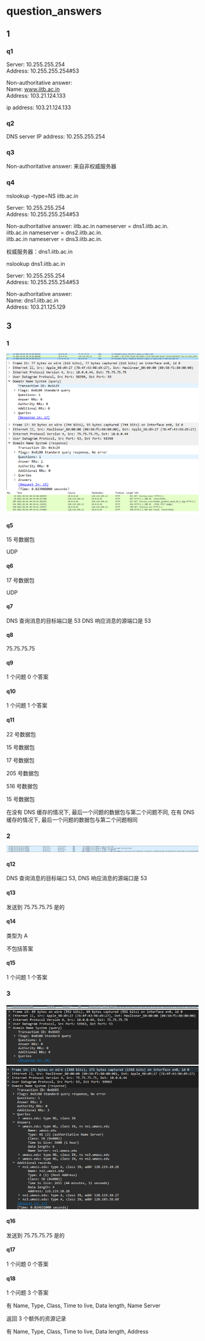 # question_answers

## 1

### q1

Server:         10.255.255.254<br>
Address:        10.255.255.254#53<br>

Non-authoritative answer:<br>
Name:   <text>www.iitb.ac.in</text><br>
Address: 103.21.124.133<br>

ip address: 103.21.124.133

### q2

DNS server IP address: 10.255.255.254

### q3

Non-authoritative answer: 来自非权威服务器

### q4

nslookup -type=NS iitb.ac.in

Server:         10.255.255.254<br>
Address:        10.255.255.254#53<br>

Non-authoritative answer:
iitb.ac.in      nameserver = dns1.iitb.ac.in.<br>
iitb.ac.in      nameserver = dns2.iitb.ac.in.<br>
iitb.ac.in      nameserver = dns3.iitb.ac.in.<br>

权威服务器：dns1.iitb.ac.in

nslookup dns1.iitb.ac.in

Server:         10.255.255.254<br>
Address:        10.255.255.254#53<br>

Non-authoritative answer:<br>
Name:   dns1.iitb.ac.in<br>
Address: 103.21.125.129<br>

## 3

### 1

![1_info](./images/1_info.png)
![1_from](./images/1_from.png)
![1_to](./images/1_to.png)
![1_http](./images/1_http.png)

#### q5

15 号数据包

UDP

#### q6

17 号数据包

UDP

#### q7

DNS 查询消息的目标端口是 53 DNS 响应消息的源端口是 53

#### q8

75.75.75.75

#### q9

1 个问题 0 个答案

#### q10

1 个问题 1 个答案

#### q11

22 号数据包

15 号数据包

17 号数据包

205 号数据包

516 号数据包

15 号数据包

在没有 DNS 缓存的情况下, 最后一个问题的数据包与第二个问题不同, 在有 DNS 缓存的情况下, 最后一个问题的数据包与第二个问题相同

### 2

![2_info](./images/2_info.png)

#### q12

DNS 查询消息的目标端口 53, DNS 响应消息的源端口是 53

#### q13

发送到 75.75.75.75 是的

#### q14

类型为 A

不包括答案

#### q15

1 个问题 1 个答案

### 3

![3_info](./images/3_info.png)
![3_from](./images/3_from.png)
![3_to](./images/3_to.png)

#### q16

发送到 75.75.75.75 是的

#### q17

1 个问题 0 个答案

#### q18

1 个问题 3 个答案

有 Name, Type, Class, Time to live, Data length, Name Server

返回 3 个额外的资源记录

有 Name, Type, Class, Time to live, Data length, Address
